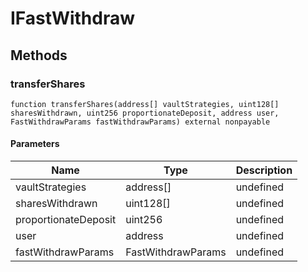 # IFastWithdraw









## Methods

### transferShares

```solidity
function transferShares(address[] vaultStrategies, uint128[] sharesWithdrawn, uint256 proportionateDeposit, address user, FastWithdrawParams fastWithdrawParams) external nonpayable
```





#### Parameters

| Name | Type | Description |
|---|---|---|
| vaultStrategies | address[] | undefined
| sharesWithdrawn | uint128[] | undefined
| proportionateDeposit | uint256 | undefined
| user | address | undefined
| fastWithdrawParams | FastWithdrawParams | undefined




